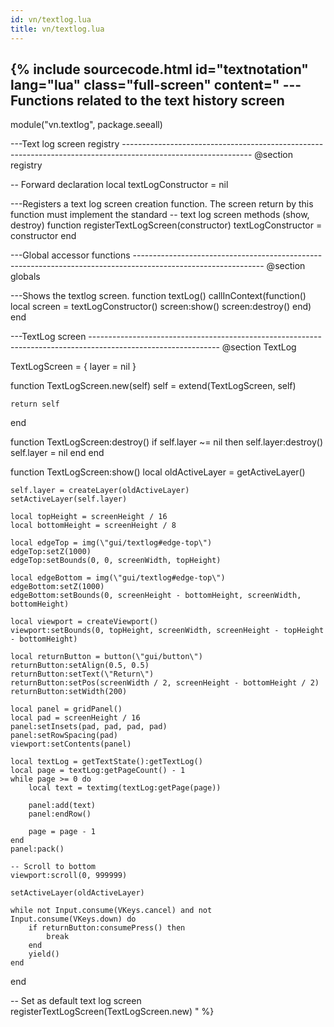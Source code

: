 ```yaml
---
id: vn/textlog.lua
title: vn/textlog.lua
---
```


<!--excerpt-->

{% include sourcecode.html id="textnotation" lang="lua" class="full-screen" content="
---Functions related to the text history screen
-- 
module(\"vn.textlog\", package.seeall)

---Text log screen registry
-------------------------------------------------------------------------------------------------------------- @section registry

-- Forward declaration
local textLogConstructor = nil 

---Registers a text log screen creation function. The screen return by this function must implement the standard
-- text log screen methods (show, destroy)
function registerTextLogScreen(constructor)
    textLogConstructor = constructor
end

---Global accessor functions
-------------------------------------------------------------------------------------------------------------- @section globals

---Shows the textlog screen.
function textLog()
    callInContext(function()
        local screen = textLogConstructor()
        screen:show()
        screen:destroy()
    end)
end

---TextLog screen
-------------------------------------------------------------------------------------------------------------- @section TextLog

TextLogScreen = &#123;
    layer = nil
}

function TextLogScreen.new(self)
    self = extend(TextLogScreen, self)
    
    return self
end

function TextLogScreen:destroy()
    if self.layer ~= nil then
        self.layer:destroy()
        self.layer = nil
    end
end

function TextLogScreen:show()
    local oldActiveLayer = getActiveLayer()

    self.layer = createLayer(oldActiveLayer)
    setActiveLayer(self.layer)

    local topHeight = screenHeight / 16
    local bottomHeight = screenHeight / 8
    
    local edgeTop = img(\"gui/textlog#edge-top\")
    edgeTop:setZ(1000)
    edgeTop:setBounds(0, 0, screenWidth, topHeight)
    
    local edgeBottom = img(\"gui/textlog#edge-top\")
    edgeBottom:setZ(1000)
    edgeBottom:setBounds(0, screenHeight - bottomHeight, screenWidth, bottomHeight)
            
    local viewport = createViewport()
    viewport:setBounds(0, topHeight, screenWidth, screenHeight - topHeight - bottomHeight)

    local returnButton = button(\"gui/button\")
    returnButton:setAlign(0.5, 0.5)
    returnButton:setText(\"Return\")
    returnButton:setPos(screenWidth / 2, screenHeight - bottomHeight / 2)
    returnButton:setWidth(200)

    local panel = gridPanel()
    local pad = screenHeight / 16
    panel:setInsets(pad, pad, pad, pad)
    panel:setRowSpacing(pad)
    viewport:setContents(panel)

    local textLog = getTextState():getTextLog()
    local page = textLog:getPageCount() - 1
    while page >= 0 do
        local text = textimg(textLog:getPage(page))

        panel:add(text)
        panel:endRow()

        page = page - 1
    end
    panel:pack()

    -- Scroll to bottom
    viewport:scroll(0, 999999)

    setActiveLayer(oldActiveLayer)

    while not Input.consume(VKeys.cancel) and not Input.consume(VKeys.down) do
        if returnButton:consumePress() then
            break
        end
        yield()
    end 
end

-- Set as default text log screen
registerTextLogScreen(TextLogScreen.new)
" %}
                